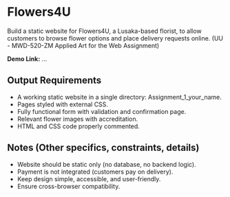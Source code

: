 # Flowers4U
Build a static website for Flowers4U, a Lusaka-based florist, to allow customers to browse flower options and place delivery requests online. (UU - MWD-520-ZM Applied Art for the Web Assignment)

**Demo Link:** ...

## Output Requirements

* A working static website in a single directory: Assignment_1_your_name.
* Pages styled with external CSS.
* Fully functional form with validation and confirmation page.
* Relevant flower images with accreditation.
* HTML and CSS code properly commented.

## Notes (Other specifics, constraints, details)

* Website should be static only (no database, no backend logic).
* Payment is not integrated (customers pay on delivery).
* Keep design simple, accessible, and user-friendly.
* Ensure cross-browser compatibility.